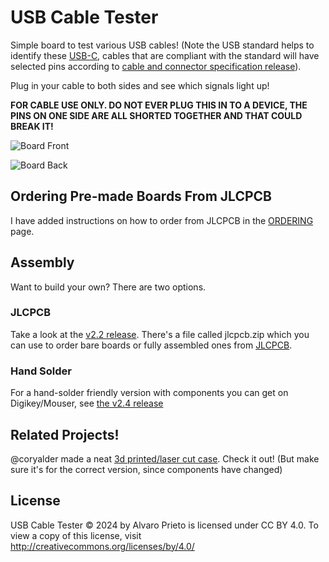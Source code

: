 # USB Cable Tester

Simple board to test various USB cables! (Note the USB standard helps to identify these [USB-C](https://www.usb.org/usb-type-cr-cable-and-connector-specification), cables that are compliant with the standard will have selected pins according to [cable and connector specification release](https://www.usb.org/sites/default/files/USB%20Type-C%202.2%20Release%20202210%20%281%29.zip)). 

Plug in your cable to both sides and see which signals light up!

**FOR CABLE USE ONLY. DO NOT EVER PLUG THIS IN TO A DEVICE, THE PINS ON ONE SIDE ARE ALL SHORTED TOGETHER AND THAT COULD BREAK IT!**

![Board Front](img/front.jpg)

![Board Back](img/back.jpg)

## Ordering Pre-made Boards From JLCPCB
I have added instructions on how to order from JLCPCB in the [ORDERING](ORDERING.md) page.

## Assembly
Want to build your own? There are two options.

### JLCPCB
Take a look at the [v2.2 release](https://github.com/alvarop/usb_c_cable_tester/releases/tag/v2.2). There's a file called jlcpcb.zip which you can use to order bare boards or fully assembled ones from [JLCPCB](https://jlcpcb.com/).

### Hand Solder
For a hand-solder friendly version with components you can get on Digikey/Mouser, see [the v2.4 release](https://github.com/alvarop/usb_c_cable_tester/releases/tag/v2.4)

## Related Projects!
@coryalder made a neat [3d printed/laser cut case](https://github.com/coryalder/usb-c-tester-case). Check it out! (But make sure it's for the correct version, since components have changed)

## License
USB Cable Tester © 2024 by Alvaro Prieto is licensed under CC BY 4.0. To view a copy of this license, visit http://creativecommons.org/licenses/by/4.0/
